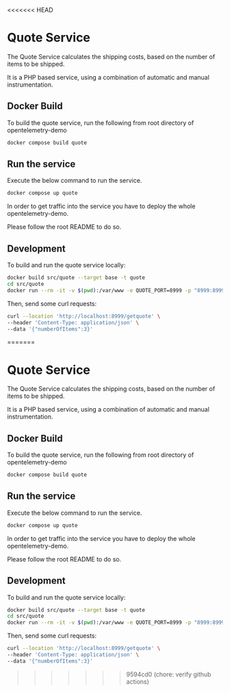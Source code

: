 <<<<<<< HEAD
# Quote Service

The Quote Service calculates the shipping costs,
based on the number of items to be shipped.

It is a PHP based service, using a combination of automatic and manual instrumentation.

## Docker Build

To build the quote service, run the following from root directory
of opentelemetry-demo

```sh
docker compose build quote
```

## Run the service

Execute the below command to run the service.

```sh
docker compose up quote
```

In order to get traffic into the service you have to deploy
the whole opentelemetry-demo.

Please follow the root README to do so.

## Development

To build and run the quote service locally:

```sh
docker build src/quote --target base -t quote
cd src/quote
docker run --rm -it -v $(pwd):/var/www -e QUOTE_PORT=8999 -p "8999:8999" quote
```

Then, send some curl requests:

```sh
curl --location 'http://localhost:8999/getquote' \
--header 'Content-Type: application/json' \
--data '{"numberOfItems":3}'
```
=======
# Quote Service

The Quote Service calculates the shipping costs,
based on the number of items to be shipped.

It is a PHP based service, using a combination of automatic and manual instrumentation.

## Docker Build

To build the quote service, run the following from root directory
of opentelemetry-demo

```sh
docker compose build quote
```

## Run the service

Execute the below command to run the service.

```sh
docker compose up quote
```

In order to get traffic into the service you have to deploy
the whole opentelemetry-demo.

Please follow the root README to do so.

## Development

To build and run the quote service locally:

```sh
docker build src/quote --target base -t quote
cd src/quote
docker run --rm -it -v $(pwd):/var/www -e QUOTE_PORT=8999 -p "8999:8999" quote
```

Then, send some curl requests:

```sh
curl --location 'http://localhost:8999/getquote' \
--header 'Content-Type: application/json' \
--data '{"numberOfItems":3}'
```
>>>>>>> 9594cd0 (chore: verify github actions)
